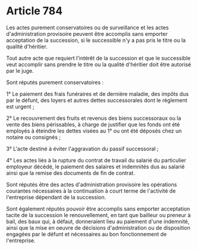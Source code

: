 # Article 784

<p>   Les actes purement conservatoires ou de surveillance et les actes d'administration provisoire peuvent être accomplis sans emporter acceptation de la succession, si le successible n'y a pas pris le titre ou la qualité d'héritier.</p><p>   Tout autre acte que requiert l'intérêt de la succession et que le successible veut accomplir sans prendre le titre ou la qualité d'héritier doit être autorisé par le juge.</p><p>   Sont réputés purement conservatoires :</p><p>   1° Le paiement des frais funéraires et de dernière maladie, des impôts dus par le défunt, des loyers et autres dettes successorales dont le règlement est urgent ;</p><p>   2° Le recouvrement des fruits et revenus des biens successoraux ou la vente des biens périssables, à charge de justifier que les fonds ont été employés à éteindre les dettes visées au 1° ou ont été déposés chez un notaire ou consignés ;</p><p>   3° L'acte destiné à éviter l'aggravation du passif successoral ;</p><p>4° Les actes liés à la rupture du contrat de travail du salarié du particulier employeur décédé, le paiement des salaires et indemnités dus au salarié ainsi que la remise des documents de fin de contrat. </p><p>   Sont réputés être des actes d'administration provisoire les opérations courantes nécessaires à la continuation à court terme de l'activité de l'entreprise dépendant de la succession.</p><p>   Sont également réputés pouvoir être accomplis sans emporter acceptation tacite de la succession le renouvellement, en tant que bailleur ou preneur à bail, des baux qui, à défaut, donneraient lieu au paiement d'une indemnité, ainsi que la mise en oeuvre de décisions d'administration ou de disposition engagées par le défunt et nécessaires au bon fonctionnement de l'entreprise.</p>